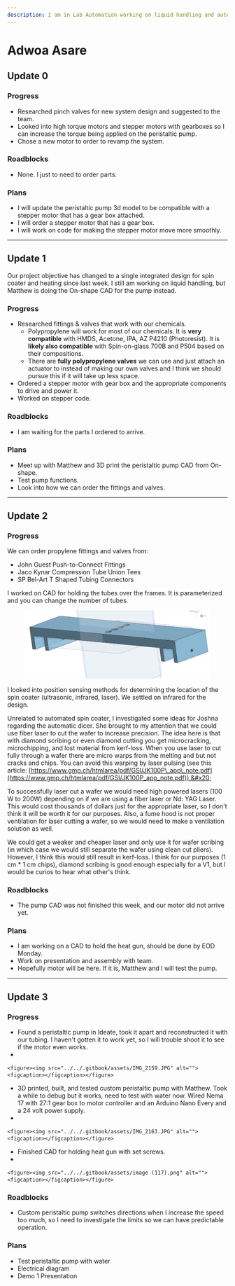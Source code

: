 ```yaml
---
description: I am in Lab Automation working on liquid handling and automated dicer.
---
```


# Adwoa Asare

## Update 0

### Progress

* Researched pinch valves for new system design and suggested to the team.
* Looked into high torque motors and stepper motors with gearboxes so I can increase the torque being applied on the peristaltic pump.
* Chose a new motor to order to revamp the system.

### Roadblocks

* None. I just to need to order parts.

### Plans

* I will update the peristaltic pump 3d model to be compatible with a stepper motor that has a gear box attached.
* I will order a stepper motor that has a gear box.
* I will work on code for making the stepper motor move more smoothly.

***

## Update 1

Our project objective has changed to a single integrated design for spin coater and heating since last week. I still am working on liquid handling, but Matthew is doing the On-shape CAD for the pump instead.

### Progress

* Researched fittings & valves that work with our chemicals.
  * Polypropylene will work for most of our chemicals. It is **very compatible** with HMDS, Acetone, IPA, AZ P4210 (Photoresist). It is **likely also compatible** with Spin-on-glass 700B and P504 based on their compositions.
  * There are **fully polypropylene valves** we can use and just attach an actuator to instead of making our own valves and I think we should pursue this if it will take up less space.
* Ordered a stepper motor with gear box and the appropriate components to drive and power it.
* Worked on stepper code.

### Roadblocks

* I am waiting for the parts I ordered to arrive.

### Plans

* Meet up with Matthew and 3D print the peristaltic pump CAD from On-shape.
* Test pump functions.
* Look into how we can order the fittings and valves.

***

## Update 2

### Progress

We can order propylene fittings and valves from:

* John Guest Push-to-Connect Fittings
* Jaco Kynar Compression Tube Union Tees
* SP Bel-Art T Shaped Tubing Connectors

I worked on CAD for holding the tubes over the frames. It is parameterized and you can change the number of tubes.

<figure><img src="../../.gitbook/assets/Screenshot 2025-02-09 220735.png" alt=""><figcaption></figcaption></figure>

I looked into position sensing methods for determining the location of the spin coater (ultrasonic, infrared, laser). We settled on infrared for the design.

Unrelated to automated spin coater, I investigated some ideas for Joshna regarding the automatic dicer. She brought to my attention that we could use fiber laser to cut the wafer to increase precision. The idea here is that with diamond scribing or even diamond cutting you get microcracking, microchipping, and lost material from kerf-loss. When you use laser to cut fully through a wafer there are micro warps from the melting and but not cracks and chips. You can avoid this warping by laser pulsing (see this article: [https://www.gmp.ch/htmlarea/pdf/GSI/JK100P\_app\_note.pdf](https://www.gmp.ch/htmlarea/pdf/GSI/JK100P_app_note.pdf)).&#x20;

To successfully laser cut a wafer we would need high powered lasers (100 W to 200W) depending on if we are using a fiber laser or Nd: YAG Laser. This would cost thousands of dollars just for the appropriate laser, so I don't think it will be worth it for our purposes. Also, a fume hood is not proper ventilation for laser cutting a wafer, so we would need to make a ventilation solution as well.&#x20;

We could get a weaker and cheaper laser and only use it for wafer scribing (in which case we would still separate the wafer using clean cut pliers). However, I think this would still result in kerf-loss. I think for our purposes (1 cm \* 1 cm chips), diamond scribing is good enough especially for a V1, but I would be curios to hear what other's think.

### Roadblocks

* The pump CAD was not finished this week, and our motor did not arrive yet.



### Plans

* I am working on a CAD to hold the heat gun, should be done by EOD Monday.
* Work on presentation and assembly with team.
* Hopefully motor will be here. If it is, Matthew and I will test the pump.



***

## Update 3

### Progress

* Found a peristaltic pump in Ideate, took it apart and reconstructed it with our tubing. I haven't gotten it to work yet, so I will trouble shoot it to see if the motor even works.
*

    <figure><img src="../../.gitbook/assets/IMG_2159.JPG" alt=""><figcaption></figcaption></figure>
* 3D printed, built, and tested custom peristaltic pump with Matthew. Took a while to debug but it works, need to test with water now. Wired Nema 17 with 27:1 gear box to motor controller and an Arduino Nano Every and a 24 volt power supply.
*

    <figure><img src="../../.gitbook/assets/IMG_2163.JPG" alt=""><figcaption></figcaption></figure>
* Finished CAD for holding heat gun with set screws.
*

    <figure><img src="../../.gitbook/assets/image (117).png" alt=""><figcaption></figcaption></figure>

### Roadblocks

* Custom peristaltic pump switches directions when I increase the speed too much, so I need to investigate the limits so we can have predictable operation.

### Plans

* Test peristaltic pump with water
* Electrical diagram
* Demo 1 Presentation
